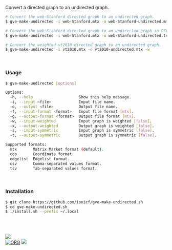 Convert a directed graph to an undirected graph.

```bash
# Convert the web-Stanford directed graph to an undirected graph.
$ gve-make-undirected -i web-Stanford.mtx -o web-Stanford-undirected.mtx

# Convert the web-Stanford directed graph to an undirected graph in CSV format.
$ gve-make-undirected -i web-Stanford.mtx -o web-Stanford-undirected.tsv -f mtx -g csv

# Convert the weighted vt2010 directed graph to an undirected graph.
$ gve-make-undirected -i vt2010.mtx -o vt2010-undirected.mtx -w
```

<br>


### Usage

```bash
$ gve-make-undirected [options]

Options:
  -h, --help                    Show this help message.
  -i, --input <file>            Input file name.
  -o, --output <file>           Output file name.
  -f, --input-format <format>   Input file format [mtx].
  -g, --output-format <format>  Output file format [mtx].
  -w, --input-weighted          Input graph is weighted [false].
  -x, --output-weighted         Output graph is weighted [false].
  -s, --input-symmetric         Input graph is symmetric [false].
  -t, --output-symmetric        Output graph is symmetric [false].

Supported formats:
  mtx       Matrix Market format (default).
  coo       Coordinate format.
  edgelist  Edgelist format.
  csv       Comma-separated values format.
  tsv       Tab-separated values format.
```

<br>


### Installation

```bash
$ git clone https://github.com/ionicf/gve-make-undirected.sh
$ cd gve-make-undirected.sh
$ ./install.sh --prefix ~/.local
```

<br>
<br>


[![](https://img.youtube.com/vi/yqO7wVBTuLw/maxresdefault.jpg)](https://www.youtube.com/watch?v=yqO7wVBTuLw)<br>
[![ORG](https://img.shields.io/badge/org-puzzlef-green?logo=Org)](https://puzzlef.github.io)
![](https://ga-beacon.deno.dev/G-RC63DPBH3P:SH3Eq-NoQ9mwgYeHWxu7cw/github.com/nodef/gve-make-undirected-sh)

